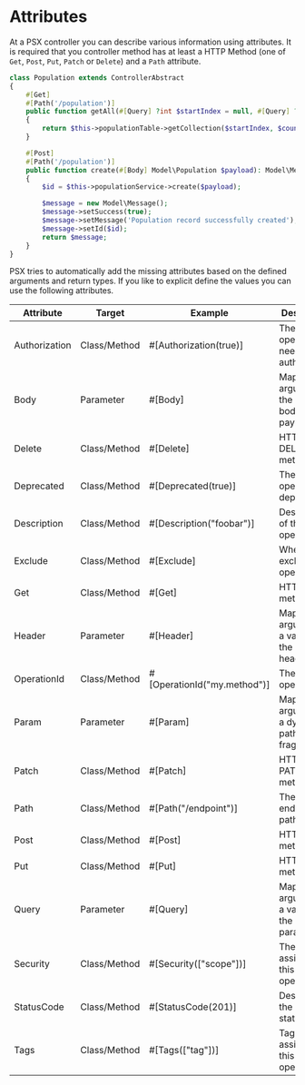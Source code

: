 
# Attributes

At a PSX controller you can describe various information using attributes. It is required that you
controller method has at least a HTTP Method (one of `Get`, `Post`, `Put`, `Patch` or `Delete`) and
a `Path` attribute.

```php
class Population extends ControllerAbstract
{
    #[Get]
    #[Path('/population')]
    public function getAll(#[Query] ?int $startIndex = null, #[Query] ?int $count = null): Model\PopulationCollection
    {
        return $this->populationTable->getCollection($startIndex, $count);
    }

    #[Post]
    #[Path('/population')]
    public function create(#[Body] Model\Population $payload): Model\Message
    {
        $id = $this->populationService->create($payload);

        $message = new Model\Message();
        $message->setSuccess(true);
        $message->setMessage('Population record successfully created');
        $message->setId($id);
        return $message;
    }
}
```

PSX tries to automatically add the missing attributes based on the defined arguments and return types.
If you like to explicit define the values you can use the following attributes.


| Attribute     | Target       | Example                     | Description                                           |
|---------------|--------------|-----------------------------|-------------------------------------------------------|
| Authorization | Class/Method | #[Authorization(true)]      | The operation needs authorization                     |
| Body          | Parameter    | #[Body]                     | Maps an argument to the HTTP body payload             |
| Delete        | Class/Method | #[Delete]                   | HTTP DELETE method                                    |
| Deprecated    | Class/Method | #[Deprecated(true)]         | The operation is deprecated                           |
| Description   | Class/Method | #[Description("foobar")]    | Description of this operation                         |
| Exclude       | Class/Method | #[Exclude]                  | Whether to exclude this operation                     |
| Get           | Class/Method | #[Get]                      | HTTP GET method                                       |
| Header        | Parameter    | #[Header]                   | Maps an argument to a value from the HTTP header      |
| OperationId   | Class/Method | #[OperationId("my.method")] | The operation id                                      |
| Param         | Parameter    | #[Param]                    | Maps an argument to a dynamic path fragment           |
| Patch         | Class/Method | #[Patch]                    | HTTP PATCH method                                     |
| Path          | Class/Method | #[Path("/endpoint")]        | The endpoint path                                     |
| Post          | Class/Method | #[Post]                     | HTTP POST method                                      |
| Put           | Class/Method | #[Put]                      | HTTP PUT method                                       |
| Query         | Parameter    | #[Query]                    | Maps an argument to a value from the query parameters |
| Security      | Class/Method | #[Security(["scope"])]      | The scopes assigned to this operations                |
| StatusCode    | Class/Method | #[StatusCode(201)]          | Describes the response status code                    |
| Tags          | Class/Method | #[Tags(["tag"])]            | Tags assigned to this operation                       |

